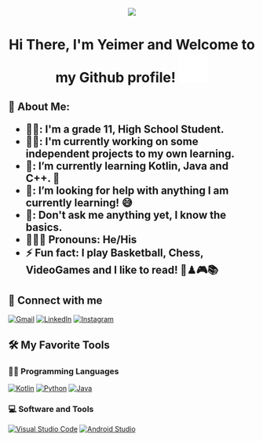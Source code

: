 <div align="center">
<p><img src="https://github.com/abdoachhoubi/abdoachhoubi/blob/main/gifs/bluesky.gif" width="777" /></p>
  
<div align="center">
<h1> Hi There, I'm Yeimer and Welcome to my Github profile! <img src="https://github.com/Kathryn-Jie/Kathryn-Jie/blob/main/wave.gif" width="60"></h1>
  
<div align="left">
<h2>💫 About Me:
  
- 👨‍🎓: I'm a grade 11, High School Student.
- 👨‍💻: I'm currently working on some independent projects to my own learning.
- 📖: I’m currently learning Kotlin, Java and C++. 📲
- 🤔: I’m looking for help with anything I am currently learning! 😅
- 💬: Don't ask me anything yet, I know the basics.
- 👨🏽‍🦱 Pronouns: He/His
- ⚡ Fun fact: I play Basketball, Chess, VideoGames and I like to read! 🏀♟🎮📚
</h2>

## 🤝 Connect with me
<p align="left">
	<a href="yeimercastilloprado@gmail.com"><img img src="https://img.shields.io/badge/Gmail-D14836?style=for-the-badge&logo=gmail&logoColor=white" alt="Gmail"/></a>
	<a href="https://www.linkedin.com/in/yeimer-santiago-castillo-prado-084234346/"><img src="https://img.shields.io/badge/linkedin-%230077B5.svg?style=for-the-badge&logo=linkedin&logoColor=white" alt="LinkedIn"/></a>
  <a href="https://www.instagram.com/dremurrrr/"><img src="https://img.shields.io/badge/Instagram-%23E4405F.svg?style=for-the-badge&logo=Instagram&logoColor=white" alt="Instagram"/></a>
</p>

## 🛠️ My Favorite Tools

### 👨‍💻 Programming Languages

<p>
    <a href="https://github.com/Yeimer-Santiago-Castillo"><img alt="Kotlin" src="https://img.shields.io/badge/kotlin-%237F52FF.svg?style=for-the-badge&logo=kotlin&logoColor=white"></a>
    <a href="https://github.com/Yeimer-Santiago-Castillo"><img alt="Python" src="https://img.shields.io/badge/python-3670A0?style=for-the-badge&logo=python&logoColor=ffdd54"></a>
    <a href="https://github.com/Yeimer-Santiago-Castillo"><img alt="Java" src="https://img.shields.io/badge/java-%23ED8B00.svg?style=for-the-badge&logo=openjdk&logoColor=white"></a>
</p>

### 💻 Software and Tools

<p>
    <a href="https://github.com/Yeimer-Santiago-Castillo"><img alt="Visual Studio Code" src="https://img.shields.io/badge/Visual%20Studio%20Code-0078d7.svg?style=for-the-badge&logo=visual-studio-code&logoColor=white"></a>
  <a href="https://github.com/Yeimer-Santiago-Castillo"><img alt="Android Studio" src="https://img.shields.io/badge/android%20studio-346ac1?style=for-the-badge&logo=android%20studio&logoColor=white"></a>
</p>
